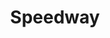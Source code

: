 ---
title: "Speedway"
url: /bonita-springs/speedway-bonita-beach-road-southeast/
shop: convenience
---